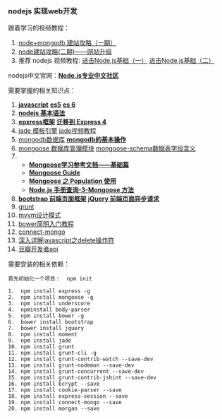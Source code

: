 ### nodejs 实现web开发



跟着学习的视频教程：

1.  [node+mongodb 建站攻略（一期）](https://www.imooc.com/learn/75) 
2.  [node建站攻略(二期)——网站升级](https://www.imooc.com/learn/197) 
3.  推荐 nodejs 视频教程: [进击Node.js基础（一）](https://www.imooc.com/learn/348) [进击Node.js基础（二）](https://www.imooc.com/learn/637) 

nodejs中文官网：[**Node.js专业中文社区**](https://cnodejs.org/getstart)  

需要掌握的相关知识点：

1. [**javascript**](https://developer.mozilla.org/zh-CN/docs/Web/JavaScript/Guide)   [**es5**](http://yanhaijing.com/es5/#book)   [**es 6**](http://es6.ruanyifeng.com/)   
2. [**nodejs 基本语法**](http://nodejs.cn/api/) 
3. [**epxress框架**](http://www.expressjs.com.cn)  [**迁移到 Express 4**](http://www.expressjs.com.cn/guide/migrating-4.html) 
4. [jade 模板引擎](http://expressjs.jser.us/jade.html)  [jade视频教程](https://www.imooc.com/learn/259) 
5. [mongodb数据库](http://www.mongoing.com)   [**mongodb的基本操作**](https://blog.csdn.net/yin__ren/article/details/80109586)   
6. [mongoose 数据库管理模块](http://mongoosejs.com)   [mongoose-schema数据表字段含义](https://blog.csdn.net/momdiy/article/details/76285369) 
7. -  [**Mongoose学习参考文档——基础篇**](https://cnodejs.org/topic/504b4924e2b84515770103dd)
   - [**Mongoose Guide**](https://cnodejs.org/topic/5206581b44e76d216aae072e) 
   - [**Mongoose 之 Population 使用**](https://segmentfault.com/a/1190000002727265) 
   - [**Node.js 手册查询-3-Mongoose 方法**](https://cnodejs.org/topic/548e54d157fd3ae46b233502)
8. [**bootstrap 前端页面框架**](http://www.bootcss.com)  [**jQuery 前端页面异步请求**](http://jquery.cuishifeng.cn) 
9. [grunt](https://gruntjs.com/getting-started) 
10. [mvvm设计模式](http://minhuibing.blog.163.com/blog/static/1704738602010819114353279) 
11. [bower简明入门教程](https://savokiss.com/tech/bower-tutorial.html) 
12. [connect-mongo](https://github.com/jdesboeufs/connect-mongo) 
13. [深入详解javascript之delete操作符](http://www.cnblogs.com/yuzhongwusan/archive/2012/06/14/2549879.html) 
14. [豆瓣开发者api](https://developers.douban.com/wiki/?title=movie_v2) 

需要安装的相关依赖：

```
首先初始化一个项目：  npm init

1.  npm install express -g
2.  npm install mongoose -g
3.  npm install underscore
4.  npminstall body-parser
5.  npm install bower -g
6.  bower install bootstrap
7.  bower install jquery
8.  npm install moment
9.  npm install jade
10. npm install grunt
11. npm install grunt-cli -g
12. npm install grunt-contrib-watch --save-dev
13. npm install grunt-nodemon --save-dev
14. npm install grunt-concurrent --save-dev
15. npm install grunt-contrib-jshint --save-dev
16. npm install bcrypt --save
17. npm install cookie-parser --save
18. npm install express-session --save
19. npm install connect-mongo --save
20. npm install morgan --save
```

